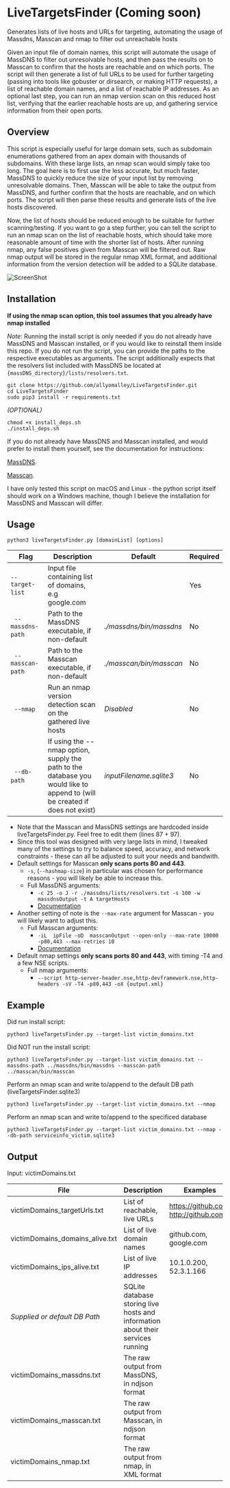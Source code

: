 
# LiveTargetsFinder (Coming soon)
Generates lists of live hosts and URLs for targeting, automating the usage of Massdns, Masscan and nmap to filter out unreachable hosts

Given an input file of domain names, this script will automate the usage of MassDNS to filter out unresolvable hosts, and then pass the results on to Masscan to confirm that the hosts are reachable and on which ports. The script will then generate a list of full URLs to be used for further targeting (passing into tools like gobuster or dirsearch, or making HTTP requests), a list of reachable domain names, and a list of reachable IP addresses. As an optional last step, you can run an nmap version scan on this reduced host list, verifying that the earlier reachable hosts are up, and gathering service information from their open ports.

## Overview

This script is especially useful for large domain sets, such as subdomain enumerations gathered from an apex domain with thousands of subdomains. With these large lists, an nmap scan would simply take too long. The goal here is to first use the less accurate, but much faster, MassDNS to quickly reduce the size of your input list by removing unresolvable domains. Then, Masscan will be able to take the output from MassDNS, and further confirm that the hosts are reachable, and on which ports. The script will then parse these results and generate lists of the live hosts discovered.

Now, the list of hosts should be reduced enough to be suitable for further scanning/testing. If you want to go a step further, you can tell the script to run an nmap scan on the list of reachable hosts, which should take more reasonable amount of time with the shorter list of hosts. After running nmap, any false positives given from Masscan will be filtered out. Raw nmap output will be stored in the regular nmap XML format, and additional information from the version detection will be added to a SQLite database.

![ScreenShot](https://raw.githubusercontent.com/allyomalley/LiveTargetsFinder/master/livehosts_img.png)


## Installation

**If using the nmap scan option, this tool assumes that you already have nmap installed**

*Note*: Running the install script is only needed if you do not already have MassDNS and Masscan installed, or if you would like to reinstall them inside this repo. If you do not run the script, you can provide the paths to the respective executables as arguments. The script additionally expects that the resolvers list included with MassDNS be located at ```{massDNS_directory}/lists/resolvers.txt```.

```
git clone https://github.com/allyomalley/LiveTargetsFinder.git
cd LiveTargetsFinder
sudo pip3 install -r requirements.txt
```

*(OPTIONAL)*
```
chmod +x install_deps.sh
./install_deps.sh
```

If you do not already have MassDNS and Masscan installed, and would prefer to install them yourself, see the documentation for instructions:

[MassDNS](https://github.com/blechschmidt/massdns).

[Masscan](https://github.com/robertdavidgraham/masscan).

I have only tested this script on macOS and Linux - the python script itself should work on a Windows machine, though I believe the installation for MassDNS and Masscan will differ.

## Usage

```
python3 liveTargetsFinder.py [domainList] [options]
```

| Flag | Description | Default | Required |
| --------------- | --- | --- | :--- |
| &nbsp; &nbsp; &nbsp; &nbsp; &nbsp; &nbsp; &nbsp; &nbsp; `--target-list` &nbsp; &nbsp; &nbsp; &nbsp; &nbsp; &nbsp; &nbsp; &nbsp; | Input file containing list of domains, e.g google.com | | Yes |
| &nbsp; `--massdns-path` &nbsp; | Path to the MassDNS executable, if non-default | *./massdns/bin/massdns* | No |
| &nbsp; `--masscan-path` &nbsp; | Path to the Masscan executable, if non-default | *./masscan/bin/masscan* | No |
| &nbsp; `--nmap` &nbsp; | Run an nmap version detection scan on the gathered live hosts | *Disabled* | No |
| &nbsp; `--db-path` &nbsp; | If using the --nmap option, supply the path to the database you would like to append to (will be created if does not exist) | *inputFilename.sqlite3* | No |


* Note that the Masscan and MassDNS settings are hardcoded inside liveTargetsFinder.py. Feel free to edit them (lines 87 + 97).
* Since this tool was designed with very large lists in mind, I tweaked many of the settings to try to balance speed, accuracy, and network constraints - these can all be adjusted to suit your needs and bandwith.
* Default settings for Masscan **only scans ports 80 and 443**. 
  - ```-s```, (```--hashmap-size```) in particular was chosen for performance reasons - you will likely be able to increase this.
  - Full MassDNS arguments:
    - ```-c 25 -o J -r ./massdns/lists/resolvers.txt -s 100 -w  massdnsOutput -t A targetHosts```
    - [Documentation](https://github.com/blechschmidt/massdns)
* Another setting of note is the ```--max-rate``` argument for Masscan - you will likely want to adjust this.
  - Full Masscan arguments:
    - ```-iL  ipFile -oD  masscanOutput --open-only --max-rate 10000 -p80,443 --max-retries 10```
    - [Documentation](https://github.com/robertdavidgraham/masscan)
* Default nmap settings **only scans ports 80 and 443**, with timing -T4 and a few NSE scripts.
  - Full nmap arguments:
    - ```--script http-server-header.nse,http-devframework.nse,http-headers -sV -T4 -p80,443 -oX {output.xml}```

## Example

Did run install script:

```
python3 liveTargetsFinder.py --target-list victim_domains.txt
```

Did NOT run the install script:

```
python3 liveTargetsFinder.py --target-list victim_domains.txt --massdns-path ../massdns/bin/massdns --masscan-path ../masscan/bin/masscan 
```

Perform an nmap scan and write to/append to the default DB path (liveTargetsFinder.sqlite3)

```
python3 liveTargetsFinder.py --target-list victim_domains.txt --nmap
```

Perform an nmap scan and write to/append to the specificed database

```
python3 liveTargetsFinder.py --target-list victim_domains.txt --nmap --db-path serviceinfo_victim.sqlite3
```

## Output

Input: victimDomains.txt

| File | Description | Examples |
| --- | --- | --- |
| victimDomains_targetUrls.txt | List of reachable, live URLs | https://github.com, http://github.com |
| victimDomains_domains_alive.txt | List of live domain names | github.com, google.com |
| victimDomains_ips_alive.txt | List of live IP addresses | 10.1.0.200, 52.3.1.166 |
| *Supplied or default DB Path* | SQLite database storing live hosts and information about their services running | |
| victimDomains_massdns.txt | The raw output from MassDNS, in ndjson format | |
| victimDomains_masscan.txt | The raw output from Masscan, in ndjson format | | 
| victimDomains_nmap.txt | The raw output from nmap, in XML format | | 

